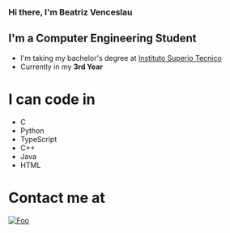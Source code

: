 ### Hi there, I'm Beatriz Venceslau

## I'm a Computer Engineering Student
- I'm taking my bachelor's degree at [Instituto Superio Tecnico](https://tecnico.ulisboa.pt/en/)
- Currently in my **3rd Year**

# I can code in
- C
- Python
- TypeScript
- C++
- Java
- HTML

# Contact me at
[![Foo](https://www.google.com/url?sa=i&url=https%3A%2F%2Feaes.eu%2Feaes2020%2Fprogram-2020%2Fscientific-program%2Flinkedin-logo%2F&psig=AOvVaw2zeprh8_FIIiJwRhSoIVPC&ust=1621183819002000&source=images&cd=vfe&ved=0CAIQjRxqFwoTCMi0wMqSzPACFQAAAAAdAAAAABAD)](https://www.linkedin.com/in/beatriz-venceslau-engineering/)
